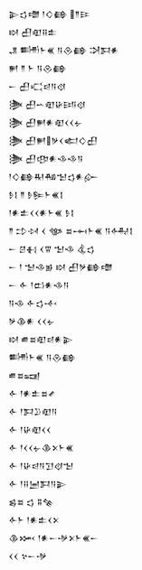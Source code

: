 <div class='block'>
<div class='line'>𒉌𒌓𒈩 𒁹𒄭𒂵 𒈫𒄿</div>
<div class='line'>𒊭 𒌷𒊏𒍝𒉺</div>
<div class='line'>𒂗 𒌦𒈨𒌍 𒀀𒊮𒂵 𒋫𒁕𒀭</div>
<div class='line'>𒂍 𒈫 𒈨 𒀀𒊮𒂵</div>
<div class='line'>𒀸 𒌷𒄣𒁀𒀀𒋼</div>
<div class='line'>𒋦 𒌷𒌀𒊏𒄩𒅀𒋼</div>
<div class='line'>𒋦 𒌷𒂍𒀭𒊏𒌋𒌋𒉡</div>
<div class='line'>𒋦 𒌷𒂍𒃻𒌋𒅗𒄭𒌷</div>
<div class='line'>𒋦 𒌷𒂦𒀭𒈾𒈾𒀀</div>
<div class='line'>𒁹𒄭𒂵𒊑𒄀𒈠𒌓𒀭𒅎</div>
<div class='line'>𒊩𒋙 𒈫 𒊩𒌉𒈨𒌍𒋙</div>
<div class='line'>𒁹𒀭𒉺𒌋𒌋𒀭𒈨𒌍 𒊩𒋙</div>
<div class='line'>𒈫 𒄞𒀴 𒌋 𒀲 𒊺𒆰𒈨𒌍 𒀀𒅈𒋙</div>
<div class='line'>𒀸 𒆪𒈬 𒌋𒐊 𒈠𒈾 𒆬𒌓</div>
<div class='line'>𒀸 𒁹 𒈠𒈾𒂊 𒊭 𒌷𒃻𒂵𒈩</div>
<div class='line'>𒀸 𒅆 𒁹𒆗𒀭𒈾𒀀</div>
<div class='line'>𒀀𒈾 𒅆𒌓𒋾</div>
<div class='line'>𒃻𒆠𒀭 𒌋𒌋𒉡</div>
<div class='line'>𒊭 𒌑𒊺𒊏𒁀𒀭𒉌</div>
<div class='line'>𒌦𒈨𒌍 𒀀𒊮𒂵</div>
<div class='line'>𒌑𒊺𒍢</div>
<div class='line'>𒅆 𒁹𒀭𒉺𒊺𒍦</div>
<div class='line'>𒅆 𒁹𒁕𒊒𒊏𒀀</div>
<div class='line'>𒅆 𒁹𒄩𒊏𒌋𒌋</div>
<div class='line'>𒅆 𒁹𒌋𒌋𒉡𒆠𒉽𒈨𒌍</div>
<div class='line'>𒅆 𒁹𒄩𒁀𒀀𒋛𒋼𒈠</div>
<div class='line'>𒅆 𒁹𒍝𒅁𒁕𒀀𒉌</div>
<div class='line'>𒌗𒊺 𒌓 𒐉𒆚</div>
<div class='line'>𒅆𒈨 𒁹𒀭𒉺𒌋𒉽</div>
<div class='line'>𒆠𒈲 𒁹𒀭𒀸𒋩𒉽𒈨𒌍𒀸</div>
<div class='line'>𒌋𒌋 𒆳𒀸𒋩</div>
</div>